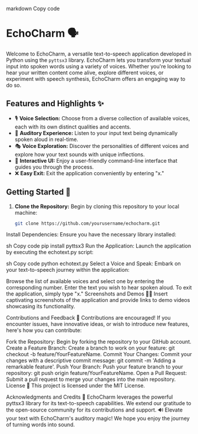 markdown
Copy code
# EchoCharm 🗣️

Welcome to EchoCharm, a versatile text-to-speech application developed in Python using the `pyttsx3` library. EchoCharm lets you transform your textual input into spoken words using a variety of voices. Whether you're looking to hear your written content come alive, explore different voices, or experiment with speech synthesis, EchoCharm offers an engaging way to do so.

## Features and Highlights ✨

- 🎙️ **Voice Selection:** Choose from a diverse collection of available voices, each with its own distinct qualities and accents.
- 📣 **Auditory Experience:** Listen to your input text being dynamically spoken aloud in real-time.
- 🎭 **Voice Exploration:** Discover the personalities of different voices and explore how your text sounds with unique inflections.
- 🔄 **Interactive UI:** Enjoy a user-friendly command-line interface that guides you through the process.
- ❌ **Easy Exit:** Exit the application conveniently by entering "x."

## Getting Started 🚀

1. **Clone the Repository:** Begin by cloning this repository to your local machine:

   ```sh
   git clone https://github.com/yourusername/echocharm.git
Install Dependencies: Ensure you have the necessary library installed:

sh
Copy code
pip install pyttsx3
Run the Application: Launch the application by executing the echotext.py script:

sh
Copy code
python echotext.py
Select a Voice and Speak: Embark on your text-to-speech journey within the application:

Browse the list of available voices and select one by entering the corresponding number.
Enter the text you wish to hear spoken aloud.
To exit the application, simply type "x."
Screenshots and Demos 📸🎥
Insert captivating screenshots of the application and provide links to demo videos showcasing its functionality.

Contributions and Feedback 🤝
Contributions are encouraged! If you encounter issues, have innovative ideas, or wish to introduce new features, here's how you can contribute:

Fork the Repository: Begin by forking the repository to your GitHub account.
Create a Feature Branch: Create a branch to work on your feature: git checkout -b feature/YourFeatureName.
Commit Your Changes: Commit your changes with a descriptive commit message: git commit -m 'Adding a remarkable feature'.
Push Your Branch: Push your feature branch to your repository: git push origin feature/YourFeatureName.
Open a Pull Request: Submit a pull request to merge your changes into the main repository.
License 📝
This project is licensed under the MIT License.

Acknowledgments and Credits 🙏
EchoCharm leverages the powerful pyttsx3 library for its text-to-speech capabilities.
We extend our gratitude to the open-source community for its contributions and support.
🔊 Elevate your text with EchoCharm's auditory magic! We hope you enjoy the journey of turning words into sound.
